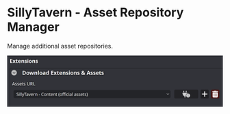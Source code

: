 # SillyTavern - Asset Repository Manager

Manage additional asset repositories.

![](README/arm-01.png)
